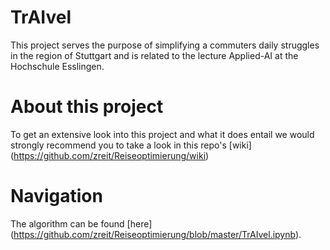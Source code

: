 # TrAIvel

This project serves the purpose of simplifying a commuters daily struggles in the region of Stuttgart and is related to the lecture Applied-AI at the Hochschule Esslingen.

# About this project

To get an extensive look into this project and what it does entail we would strongly recommend you to take a look in this repo's [wiki] (https://github.com/zreit/Reiseoptimierung/wiki)

# Navigation

The algorithm can be found [here] (https://github.com/zreit/Reiseoptimierung/blob/master/TrAIvel.ipynb). 

